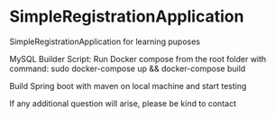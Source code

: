 # SimpleRegistrationApplication
SimpleRegistrationApplication for learning puposes


MySQL Builder Script: Run Docker compose from the root folder with command: sudo docker-compose up && docker-compose build

Build Spring boot with maven on local machine and start testing

If any additional question will arise, please be kind to contact
